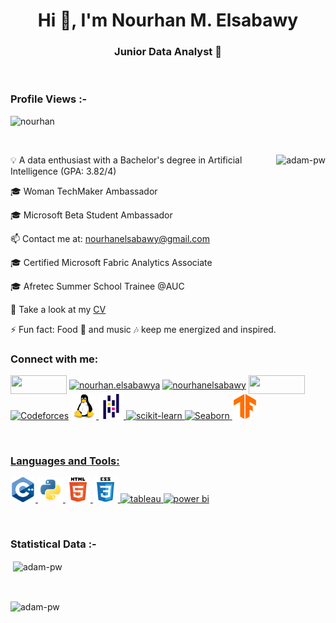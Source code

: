 <h1 align="center">Hi 👋, I'm Nourhan M. Elsabawy</h1>
<h3 align="center"> Junior Data Analyst 🌟</h3>
<br>
<p align="right"> <h3>Profile Views :-</h3> <img src="https://komarev.com/ghpvc/?username=Nourhanelsabawy&label=Profile%20views&color=0e75b6&style=flat"
    alt="nourhan" /> 
  </p>
<br>
<p><img align="right" src="https://github.com/Adam-pw/Adam-pw/blob/main/animation_500_kxa883sd.gif" alt="adam-pw" /></p>

💡 A data enthusiast with a Bachelor's degree in Artificial Intelligence (GPA: 3.82/4)

🎓 Woman TechMaker Ambassador 

🎓 Microsoft Beta Student Ambassador 

📫 Contact me at: nourhanelsabawy@gmail.com

🎓 Certified Microsoft Fabric Analytics Associate

🎓 Afretec Summer School Trainee @AUC

📄 Take a look at my <a href="https://drive.google.com/file/d/1DPwI7h3m3Enm9LvUol2Ij2JNUBapa6Pq/view?usp=sharing" target="_blank">CV</a>

⚡ Fun fact: Food 🍲 and music 🎶 keep me energized and inspired.
<br>
<h3 align="left">Connect with me:</h3>
<p align="left">
<a href="https://www.linkedin.com/in/nourhan-mohamed-elsabawy/" target="_blank"> 
  <img align="center" src="https://upload.wikimedia.org/wikipedia/commons/0/01/LinkedIn_Logo.svg" height="30" width="90" /></a>
 <a href="https://www.facebook.com/nourhan.elsabawy" target="blank"><img align="center"
      src="https://raw.githubusercontent.com/rahuldkjain/github-profile-readme-generator/master/src/images/icons/Social/facebook.svg"
      alt="nourhan.elsabawya" height="30" width="40" /></a>
 <a href="https://www.hackerrank.com/profile/nourhanelsabawy" target="blank"><img align="center"
      src="https://raw.githubusercontent.com/rahuldkjain/github-profile-readme-generator/master/src/images/icons/Social/hackerrank.svg"
      alt="nourhanelsabawy" height="30" width="40" /></a>
 <a href="https://www.kaggle.com/nourhanelsabawy" target="_blank">
  <img align="center" src="https://upload.wikimedia.org/wikipedia/commons/7/7c/Kaggle_logo.png" height="30" width="90" /></a>
 <a href="https://codeforces.com/profile/Noury." target="_blank">
    <img src="https://raw.githubusercontent.com/rahuldkjain/github-profile-readme-generator/master/src/images/icons/Social/codeforces.svg" alt="Codeforces" height="30" width="40" /></a> <a href="https://codeforces.com/profile/Noury." target="_blank">
  
  <img src="https://raw.githubusercontent.com/devicons/devicon/master/icons/linux/linux-original.svg" alt="Linux" width="40" height="40"/>
  <img src="https://raw.githubusercontent.com/devicons/devicon/2ae2a900d2f041da66e950e4d48052658d850630/icons/pandas/pandas-original.svg" alt="Pandas" width="40" height="40"/>
  <img src="https://upload.wikimedia.org/wikipedia/commons/0/05/Scikit_learn_logo_small.svg" alt="scikit-learn" width="40" height="40"/>
  <img src="https://seaborn.pydata.org/_images/logo-mark-lightbg.svg" alt="Seaborn" width="40" height="40"/>
  <img src="https://raw.githubusercontent.com/devicons/devicon/master/icons/tensorflow/tensorflow-original.svg" alt="TensorFlow" width="40" height="40"/>
</p>

<br>

<h3 align="left">Languages and Tools:</h3>
<p align="left">
  <a href="https://www.w3schools.com/cpp/" target="_blank" rel="noreferrer">
    <img src="https://raw.githubusercontent.com/devicons/devicon/master/icons/cplusplus/cplusplus-original.svg" alt="cplusplus" width="40" height="40" />
  </a>
  <a href="https://www.python.org" target="_blank" rel="noreferrer">
    <img src="https://raw.githubusercontent.com/devicons/devicon/master/icons/python/python-original.svg" alt="python" width="40" height="40" />
  </a>
  <a href="https://www.w3.org/html/" target="_blank" rel="noreferrer">
    <img src="https://raw.githubusercontent.com/devicons/devicon/master/icons/html5/html5-original-wordmark.svg" alt="html5" width="40" height="40" />
  </a>
  <a href="https://www.w3schools.com/css/" target="_blank" rel="noreferrer">
    <img src="https://raw.githubusercontent.com/devicons/devicon/master/icons/css3/css3-original-wordmark.svg" alt="css3" width="40" height="40" />
  </a>
  <a href="https://www.tableau.com/" target="_blank" rel="noreferrer">
    <img src="https://cdn.worldvectorlogo.com/logos/tableau-software.svg" alt="tableau" width="40" height="40" />
  </a>
  <a href="https://powerbi.microsoft.com/" target="_blank" rel="noreferrer">
    <img src="https://upload.wikimedia.org/wikipedia/commons/c/cf/New_Power_BI_Logo.svg" alt="power bi" width="40" height="40" />
  </a>
</p>



<br>

<h3>Statistical Data :-</h3>


<p>&nbsp;<img align="center" src="https://github-readme-stats.vercel.app/api?username=Nourhanelsabawy&show_icons=true&locale=en&bg_color=0d1117&text_color=ffffff&repo=convoychat"
    alt="adam-pw" /></p>

<br>

<p><img align="center" src="https://github-readme-streak-stats.herokuapp.com/?user=Nourhanelsabawy&theme=dark&background=0d1117&date_format=M%20j%5B%2C%20Y%5D" alt="adam-pw" /></p>
      
<p align="left"> <a href="https://twitter.com/" target="blank"><img
      src="https://img.shields.io/twitter/follow/?logo=twitter&style=for-the-badge" alt="" /></a> </p>

